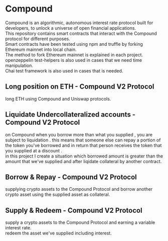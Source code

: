 # **Compound**
Compound is an algorithmic, autonomous interest rate protocol built for developers, to unlock a universe of open financial applications.  
This repository contains smart contracts that interact with the Compound protocol for different purposes.  
Smart contracts have been tested using npm and truffle by forking Ethereum mainnet into local chain.  
The method to fork Ethereum mainnet is explained in each project.  
openzeppelin test-helpers is also used in cases that we need time manipulation.  
Chai test framework is also used in cases that is needed.  

## **Long position on ETH - Compound V2 Protocol** 
long ETH using Compound and Uniswap protocols.

## **Liquidate Undercollateralized accounts - Compound V2 Protocol** 
on Compound when you borrow more than what you supplied , you are subject to liquidation . this means that someone else can repay a portion of the token you've borrowed and in return that person receives the token that you supplied at a discount .  
in this project I create a situation which borrowed amount is greater than the amount that we've supplied and after liqidate collateral by another contract.  

## **Borrow & Repay - Compound V2 Protocol** 
supplying crypto assets to the Compound Protocol and borrow another crypto asset using the supplied asset as collateral.  

## **Supply & Redeem - Compound V2 Protocol** 
supply a crypto assets to the Compound Protocol and earning a variable interest rate.  
redeem the asset we've supplied including interest.  